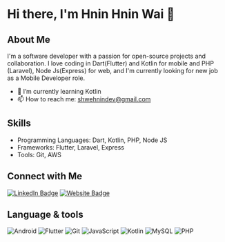 # Hi there, I'm Hnin Hnin Wai 👋

## About Me

I'm a software developer with a passion for open-source projects and collaboration. I love coding in Dart(Flutter) and Kotlin for mobile and PHP (Laravel), Node Js(Express) for web, and I'm currently looking for new job as a Mobile Developer role.

- 🌱 I’m currently learning Kotlin
- 📫 How to reach me: shwehnindev@gmail.com

## Skills

- Programming Languages: Dart, Kotlin, PHP, Node JS
- Frameworks: Flutter, Laravel, Express
- Tools: Git, AWS

## Connect with Me

[![LinkedIn Badge](https://img.shields.io/badge/LinkedIn-0A66C2?style=for-the-badge&logo=linkedin&logoColor=white)](https://www.linkedin.com/in/hnin-hnin-wai-97447a185/)
[![Website Badge](https://img.shields.io/badge/Website-000000?style=for-the-badge&logo=About.me&logoColor=white)](https://www.hninhninwai.xyz)

## Language & tools
![Android](https://img.shields.io/badge/Android-3DDC84?style=for-the-badge&logo=android&logoColor=white)
![Flutter](https://img.shields.io/badge/Flutter-02569B?style=for-the-badge&logo=flutter&logoColor=white)
![Git](https://img.shields.io/badge/Git-F05032?style=for-the-badge&logo=git&logoColor=white)
![JavaScript](https://img.shields.io/badge/JavaScript-F7DF1E?style=for-the-badge&logo=javascript&logoColor=black)
![Kotlin](https://img.shields.io/badge/Kotlin-0095D5?style=for-the-badge&logo=kotlin&logoColor=white)
![MySQL](https://img.shields.io/badge/MySQL-4479A1?style=for-the-badge&logo=mysql&logoColor=white)
![PHP](https://img.shields.io/badge/PHP-777BB4?style=for-the-badge&logo=php&logoColor=white)
